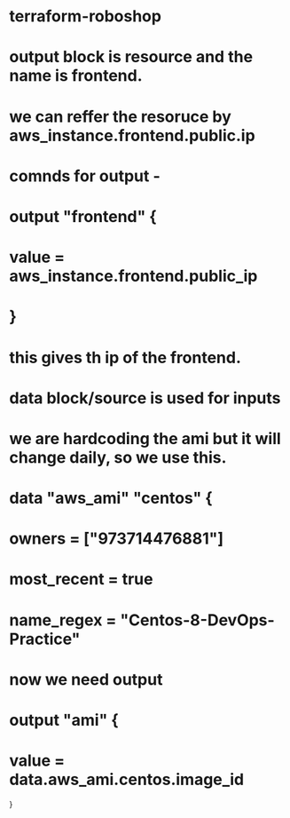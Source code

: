 # terraform-roboshop

# output block is resource and the name is frontend.

# we can reffer the resoruce by aws_instance.frontend.public.ip

# comnds for output - 
# output "frontend" {
#    value = aws_instance.frontend.public_ip
# }

# this gives th ip of the frontend.




# data block/source is used for inputs

# we are hardcoding the ami but it will change daily, so we use this.

# data "aws_ami" "centos" {
# owners           = ["973714476881"]
# most_recent      = true
# name_regex       = "Centos-8-DevOps-Practice"


# now we need output

# output "ami" {
#    value = data.aws_ami.centos.image_id
}